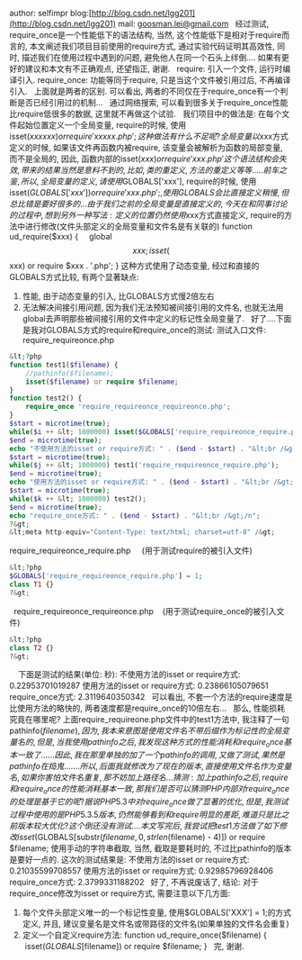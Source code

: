 author: selfimpr
blog:[http://blog.csdn.net/lgg201](http://blog.csdn.net/lgg201)
mail: goosman.lei@gmail.com
 
经过测试, require_once是一个性能低下的语法结构, 当然, 这个性能低下是相对于require而言的, 本文阐述我们项目目前使用的require方式, 通过实验代码证明其高效性, 同时, 描述我们在使用过程中遇到的问题, 避免他人在同一个石头上绊倒....
如果有更好的建议和本文有不正确观点, 还望指正, 谢谢.
 
require: 引入一个文件, 运行时编译引入.
require_once: 功能等同于require, 只是当这个文件被引用过后, 不再编译引入.
 
上面就是两者的区别. 可以看出, 两者的不同仅在于require_once有一个判断是否已经引用过的机制...
 
通过网络搜索, 可以看到很多关于require_once性能比require低很多的数据, 这里就不再做这个试验.
 
我们项目中的做法是: 在每个文件起始位置定义一个全局变量, require的时候, 使用isset($xxxxxx) or require 'xxxxx.php';
这种做法有什么不足呢?
全局变量以$xxx方式定义的时候, 如果该文件再函数内被require, 该变量会被解析为函数的局部变量, 而不是全局的, 因此, 函数内部的isset($xxx) or require 'xxx.php'这个语法结构会失效, 带来的结果当然是意料不到的, 比如, 类的重定义, 方法的重定义等等.....
      前车之鉴, 所以, 全局变量的定义, 请使用$GLOBALS['xxx'], require的时候, 使用isset($GLOBALS['xxx']) or require 'xxx.php';, 使用GLOBALS会比直接定义稍慢, 但总比错是要好很多的...
 
由于我们之前的全局变量是直接定义的, 今天在和同事讨论的过程中, 想到另外一种写法:
定义的位置仍然使用$xxx方式直接定义, require的方法中进行修改(文件头部定义的全局变量和文件名是有关联的)
function ud_require($xxx) {
    global $$xxx;
    isset($$xxx) or require $xxx . '.php';
}
这种方式使用了动态变量, 经过和直接的GLOBALS方式比较, 有两个显著缺点:
1. 性能, 由于动态变量的引入, 比GLOBALS方式慢2倍左右
2. 无法解决间接引用问题, 因为我们无法预知被间接引用的文件名, 也就无法用global去声明那些被间接引用的文件中定义的标记性全局变量了.
 
好了....下面是我对GLOBALS方式的require和require_once的测试:
测试入口文件:
require_requireonce.php

```php
&lt;?php
function test1($filename) {
	//pathinfo($filename);
	isset($filename) or require $filename;
}
function test2() {
	require_once 'require_requireonce_requireonce.php';
}
$start = microtime(true);
while($i ++ &lt; 1000000) isset($GLOBALS['require_requireonce_require.php']) or require 'require_requireonce_require.php';
$end = microtime(true);
echo "不使用方法的isset or require方式: " . ($end - $start) . "&lt;br /&gt;/n";
$start = microtime(true);
while($j ++ &lt; 1000000) test1('require_requireonce_require.php');
$end = microtime(true);
echo "使用方法的isset or require方式: " . ($end - $start) . "&lt;br /&gt;/n";
$start = microtime(true);
while($k ++ &lt; 1000000) test2();
$end = microtime(true);
echo "require_once方式: " . ($end - $start) . "&lt;br /&gt;/n";
?&gt;
&lt;meta http-equiv="Content-Type: text/html; charset=utf-8" /&gt;
```
 
require_requireonce_require.php     (用于测试require的被引入文件)

```php
&lt;?php
$GLOBALS['require_requireonce_require.php'] = 1;
class T1 {}
?&gt;
```
 
require_requireonce_requireonce.php    (用于测试require_once的被引入文件)

```php
&lt;?php
class T2 {}
?&gt;

```
 
 
下面是测试的结果(单位: 秒):
不使用方法的isset or require方式: 0.22953701019287
使用方法的isset or require方式: 0.23866105079651
require_once方式: 2.3119640350342
 
可以看出, 不套一个方法的require速度是比使用方法的略快的, 两者速度都是require_once的10倍左右...
 
那么, 性能损耗究竟在哪里呢?
上面require_requireone.php文件中的test1方法中, 我注释了一句pathinfo($filename), 因为, 我本来意图是使用文件名不带后缀作为标记性的全局变量名的, 但是, 当我使用pathinfo之后, 我发现这种方式的性能消耗和require_once基本一致了......因此, 我在那里单独的加了一个pathinfo的调用, 又做了测试, 果然是pathinfo在捣鬼.......所以, 后面我就修改为了现在的版本, 直接使用文件名作为变量名, 如果你害怕文件名重复, 那不妨加上路径名...
 
猜测: 加上pathinfo之后, require和require_once的性能消耗基本一致, 那我们是否可以猜测PHP内部对require_once的处理是基于它的呢? 据说PHP5.3中对require_once做了显著的优化, 但是, 我测试过程中使用的是PHP5.3.5版本, 仍然能够看到和require明显的差距, 难道只是比之前版本较大优化? 这个倒还没有测试....
 
本文写完后, 我尝试把test1方法做了如下修改
isset($GLOBALS[substr($filename, 0, strlen($filename) - 4)]) or require $filename;
使用手动的字符串截取, 当然, 截取是要耗时的, 不过比pathinfo的版本是要好一点的. 这次的测试结果是:
不使用方法的isset or require方式: 0.21035599708557
使用方法的isset or require方式: 0.92985796928406
require_once方式: 2.3799331188202
 
好了, 不再说废话了, 结论:
对于require_once修改为isset or require方式, 需要注意以下几方面:
1. 每个文件头部定义唯一的一个标记性变量, 使用$GLOBALS['XXX'] = 1;的方式定义, 并且, 建议变量名是文件名或带路径的文件名(如果单独的文件名会重复)
2. 定义一个自定义require方法:
function ud_require_once($filename) {
    isset($GLOBALS[$filename]) or require $filename;
}
 
完, 谢谢.
